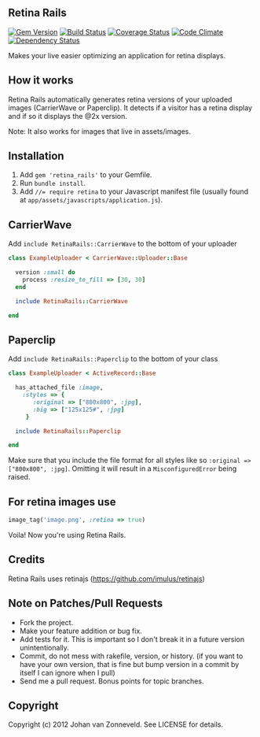 ## Retina Rails

[![Gem Version](https://badge.fury.io/rb/retina_rails.png)](http://badge.fury.io/rb/retina_rails) [![Build Status](https://secure.travis-ci.org/jhnvz/retina_rails.png?branch=master)](http://travis-ci.org/jhnvz/retina_rails) [![Coverage Status](https://coveralls.io/repos/jhnvz/retina_rails/badge.png?branch=master)](https://coveralls.io/r/jhnvz/retina_rails) [![Code Climate](https://codeclimate.com/github/jhnvz/retina_rails.png)](https://codeclimate.com/github/jhnvz/retina_rails) [![Dependency Status](https://gemnasium.com/jhnvz/retina_rails.png)](https://gemnasium.com/jhnvz/retina_rails)

Makes your live easier optimizing an application for retina displays.

How it works
------------

Retina Rails automatically generates retina versions of your uploaded images (CarrierWave or Paperclip). It detects if a visitor has a retina display and if so it displays the @2x version.

Note: It also works for images that live in assets/images.

Installation
------------

1. Add `gem 'retina_rails'` to your Gemfile.
1. Run `bundle install`.
1. Add `//= require retina` to your Javascript manifest file (usually found at `app/assets/javascripts/application.js`).

CarrierWave
------------

Add `include RetinaRails::CarrierWave` to the bottom of your uploader

```ruby
class ExampleUploader < CarrierWave::Uploader::Base

  version :small do
    process :resize_to_fill => [30, 30]
  end

  include RetinaRails::CarrierWave

end
```

Paperclip
------------

Add `include RetinaRails::Paperclip` to the bottom of your class

```ruby
class ExampleUploader < ActiveRecord::Base

  has_attached_file :image,
    :styles => {
       :original => ["800x800", :jpg],
       :big => ["125x125#", :jpg]
     }

  include RetinaRails::Paperclip

end
```

Make sure that you include the file format for all styles like so  ```:original => ["800x800", :jpg]```. Omitting it will result in a ```MisconfiguredError``` being raised.

For retina images use
------------

```ruby
image_tag('image.png', :retina => true)
```

Voila! Now you're using Retina Rails.

Credits
------------

Retina Rails uses retinajs (https://github.com/imulus/retinajs)

Note on Patches/Pull Requests
------------

* Fork the project.
* Make your feature addition or bug fix.
* Add tests for it. This is important so I don't break it in a
  future version unintentionally.
* Commit, do not mess with rakefile, version, or history.
  (if you want to have your own version, that is fine but bump version in a commit by itself I can ignore when I pull)
* Send me a pull request. Bonus points for topic branches.

Copyright
------------

Copyright (c) 2012 Johan van Zonneveld. See LICENSE for details.
